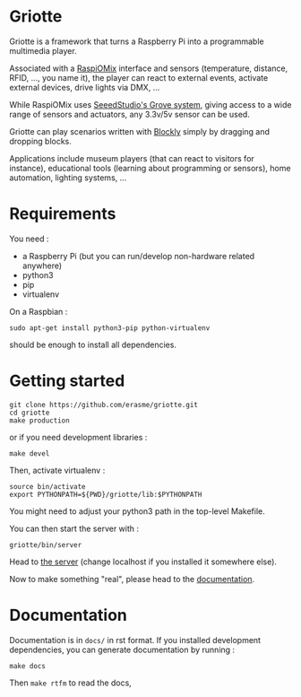 Griotte
=======

Griotte is a framework that turns a Raspberry Pi into a programmable multimedia
player.

Associated with a [RaspiOMix](https://github.com/hugokernel/RaspiOMix) interface
and sensors (temperature, distance, RFID, ..., you name it), the player can
react to external events, activate external devices, drive lights via DMX, ...

While RaspiOMix uses [SeeedStudio's Grove
system](http://www.seeedstudio.com/wiki/GROVE_System), giving access to a wide
range of sensors and actuators, any 3.3v/5v sensor can be used.

Griotte can play scenarios written with
[Blockly](https://code.google.com/p/blockly/) simply by dragging and dropping
blocks.

Applications include museum players (that can react to visitors for instance),
educational tools (learning about programming or sensors), home automation,
lighting systems, ...

# Requirements

You need :
- a Raspberry Pi (but you can run/develop non-hardware related anywhere)
- python3
- pip
- virtualenv

On a Raspbian :

    sudo apt-get install python3-pip python-virtualenv

should be enough to install all dependencies.

# Getting started

    git clone https://github.com/erasme/griotte.git
    cd griotte
    make production

or if you need development libraries :

    make devel

Then, activate virtualenv :

    source bin/activate
    export PYTHONPATH=${PWD}/griotte/lib:$PYTHONPATH

You might need to adjust your python3 path in the top-level Makefile.

You can then start the server with :

    griotte/bin/server

Head to [the server](http://localhost:8888) (change localhost if you installed
it somewhere else).

Now to make something "real", please head to the
[documentation](http://griotte.erasme.org).

# Documentation

Documentation is in `docs/` in rst format. If you installed development
dependencies, you can generate documentation by running :

    make docs

Then `make rtfm` to read the docs,






